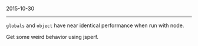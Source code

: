 
2015-10-30
***

`globals` and `object` have near identical performance when run with node.

Get some weird behavior using jsperf.